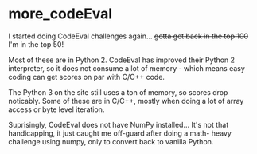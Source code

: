 # more_codeEval
I started doing CodeEval challenges again... 
~~gotta get back in the top 100~~ I'm in the top 50!

Most of these are in Python 2.
CodeEval has improved their Python 2 interpreter, so it does not consume a lot
of memory - which means easy coding can get scores on par with C/C++ code.

The Python 3 on the site still uses a ton of memory, so scores drop noticably.
Some of these are in C/C++, mostly when doing a lot of array access or byte
level iteration.

Suprisingly, CodeEval does not have NumPy installed...
It's not that handicapping, it just caught me off-guard after doing a math-
heavy challenge using numpy, only to convert back to vanilla Python.
